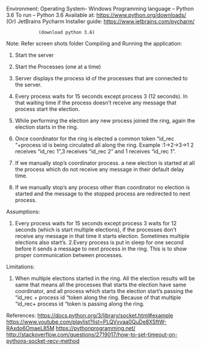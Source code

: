 Environment:
Operating System- Windows
Programming language – Python 3.6
To run – Python 3.6 
Available at: https://www.python.org/downloads/
		(Or)
JetBrains  Pycharm Installer guide: https://www.jetbrains.com/pycharm/

				(download python 3.6)
Note: Refer screen shots folder
Compiling and Running the application:
1.	Start the server
2.	Start the Processes (one at a time)
3.	Server displays the process id of the processes that are connected to the server.
4.	Every process waits for 15 seconds except process 3 (12 seconds). In that waiting time if the process doesn’t receive any message that process start the election.
5.	While performing the election any new process joined the ring, again the election starts in the ring.
6.	Once coordinator for the ring is elected a common token “id_rec “+process id is being circulated all along the ring.
Example :1->2->3->1
2 receives “id_rec 1”,3 receives “id_rec 2” and 1 receives “id_rec 1”.

7.	If we manually stop’s coordinator process. a new election is started at all the process which do not receive any message in their default delay time.
8.	If we manually stop’s any process other than coordinator no election is started and the message to the stopped process are redirected to next process.


Assumptions:
1. Every process waits for 15 seconds except process 3 waits for 12 seconds (which is start multiple elections), if the processes don’t receive any message in that time it starts election. Sometimes multiple elections also start’s.
2.Every process is put in sleep for one second before it sends a message to next process in the ring. This is to show proper communication between processes.  

Limitations:
1.	When multiple elections started in the ring. All the election results will be same that means all the processes that starts the election have same coordinator, and all process which starts the election start’s passing the “id_rec + process id “token along the ring. Because of that multiple “id_rec+ process id “token is passing along the ring.

References:
https://docs.python.org/3/library/socket.html#example
https://www.youtube.com/playlist?list=PLQVvvaa0QuDe8XSftW-RAxdo6OmaeL85M
https://pythonprogramming.net/
http://stackoverflow.com/questions/2719017/how-to-set-timeout-on-pythons-socket-recv-method

